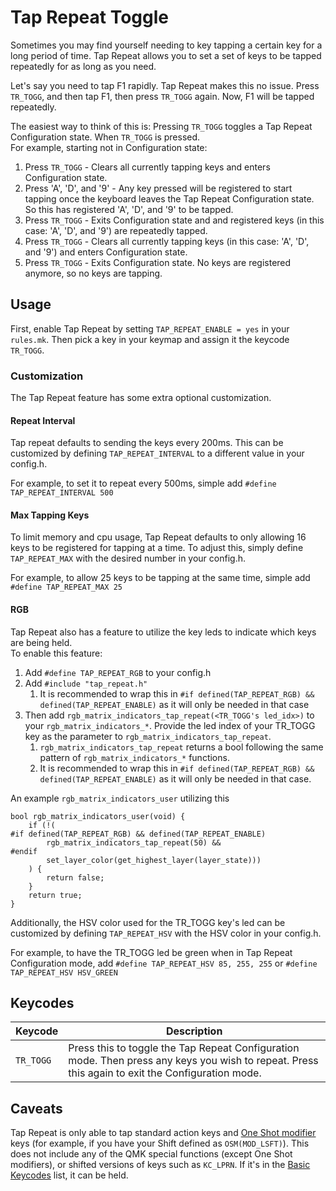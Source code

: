 # Tap Repeat Toggle

Sometimes you may find yourself needing to key tapping a certain key for a long period of time. Tap Repeat allows you to set a set of keys to be tapped repeatedly for as long as you need.

Let's say you need to tap F1 rapidly. Tap Repeat makes this no issue. Press `TR_TOGG`, and then tap F1, then press `TR_TOGG` again. Now, F1 will be tapped repeatedly.

The easiest way to think of this is: Pressing `TR_TOGG` toggles a Tap Repeat Configuration state. When `TR_TOGG` is pressed.  
For example, starting not in Configuration state:

1. Press `TR_TOGG` - Clears all currently tapping keys and enters Configuration state.
1. Press 'A', 'D', and '9' - Any key pressed will be registered to start tapping once the keyboard leaves the Tap Repeat Configuration state. So this has registered 'A', 'D', and '9' to be tapped.
1. Press `TR_TOGG` - Exits Configuration state and and registered keys (in this case: 'A', 'D', and '9') are repeatedly tapped.
1. Press `TR_TOGG` - Clears all currently tapping keys (in this case: 'A', 'D', and '9') and enters Configuration state.
1. Press `TR_TOGG` - Exits Configuration state. No keys are registered anymore, so no keys are tapping.

## Usage

First, enable Tap Repeat by setting `TAP_REPEAT_ENABLE = yes` in your `rules.mk`. Then pick a key in your keymap and assign it the keycode `TR_TOGG`.

### Customization

The Tap Repeat feature has some extra optional customization.

#### Repeat Interval

Tap repeat defaults to sending the keys every 200ms. This can be customized by defining `TAP_REPEAT_INTERVAL` to a different value in your config.h.

For example, to set it to repeat every 500ms, simple add
`#define TAP_REPEAT_INTERVAL 500`

#### Max Tapping Keys

To limit memory and cpu usage, Tap Repeat defaults to only allowing 16 keys to be registered for tapping at a time. To adjust this, simply define `TAP_REPEAT_MAX` with the desired number in your config.h.

For example, to allow 25 keys to be tapping at the same time, simple add
`#define TAP_REPEAT_MAX 25`

#### RGB

Tap Repeat also has a feature to utilize the key leds to indicate which keys are being held.  
To enable this feature:

1. Add `#define TAP_REPEAT_RGB` to your config.h
1. Add `#include "tap_repeat.h"`
    1. It is recommended to wrap this in `#if defined(TAP_REPEAT_RGB) && defined(TAP_REPEAT_ENABLE)` as it will only be needed in that case
1. Then add `rgb_matrix_indicators_tap_repeat(<TR_TOGG's led_idx>)` to your `rgb_matrix_indicators_*`. Provide the led index of your TR_TOGG key as the parameter to `rgb_matrix_indicators_tap_repeat`.
    1. `rgb_matrix_indicators_tap_repeat` returns a bool following the same pattern of `rgb_matrix_indicators_*` functions.
    1. It is recommended to wrap this in `#if defined(TAP_REPEAT_RGB) && defined(TAP_REPEAT_ENABLE)` as it will only be needed in that case.

An example `rgb_matrix_indicators_user` utilizing this

```
bool rgb_matrix_indicators_user(void) {
    if (!(
#if defined(TAP_REPEAT_RGB) && defined(TAP_REPEAT_ENABLE)
        rgb_matrix_indicators_tap_repeat(50) &&
#endif
        set_layer_color(get_highest_layer(layer_state)))
    ) {
        return false;
    }
    return true;
}
```

Additionally, the HSV color used for the TR_TOGG key's led can be customized by defining `TAP_REPEAT_HSV` with the HSV color in your config.h.

For example, to have the TR_TOGG led be green when in Tap Repeat Configuration mode, add `#define TAP_REPEAT_HSV 85, 255, 255` or `#define TAP_REPEAT_HSV HSV_GREEN`

## Keycodes

| Keycode   | Description                                                                                                                                      |
| --------- | ------------------------------------------------------------------------------------------------------------------------------------------------ |
| `TR_TOGG` | Press this to toggle the Tap Repeat Configuration mode. Then press any keys you wish to repeat. Press this again to exit the Configuration mode. |

## Caveats

Tap Repeat is only able to tap standard action keys and [One Shot modifier](one_shot_keys.md) keys (for example, if you have your Shift defined as `OSM(MOD_LSFT)`).
This does not include any of the QMK special functions (except One Shot modifiers), or shifted versions of keys such as `KC_LPRN`. If it's in the [Basic Keycodes](keycodes_basic.md) list, it can be held.
